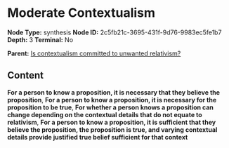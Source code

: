 # Moderate Contextualism

**Node Type:** synthesis
**Node ID:** 2c5fb21c-3695-431f-9d76-9983ec5fe1b7
**Depth:** 3
**Terminal:** No

**Parent:** [Is contextualism committed to unwanted relativism?](is-contextualism-committed-to-unwanted-relativism.md)

## Content

**For a person to know a proposition, it is necessary that they believe the proposition**, **For a person to know a proposition, it is necessary for the proposition to be true**, **For whether a person knows a proposition can change depending on the contextual details that do not equate to relativism**, **For a person to know a proposition, it is sufficient that they believe the proposition, the proposition is true, and varying contextual details provide justified true belief sufficient for that context**
